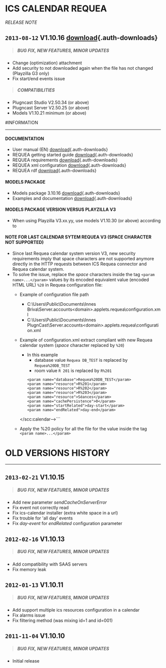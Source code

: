 # ICS CALENDAR REQUEA
*RELEASE NOTE*

## `2013-08-12` V1.10.16 [download](applets/pcs-wa-requea-V1.10.17/ics-calendar-V1.10.16/ics-calendar-V1.10.16.saz){.auth-downloads}   
>##### **BUG FIX, NEW FEATURES, MINOR UPDATES**
- Change (optimization) attachment
- Add security to not downloaded again when the file has not changed (Playzilla G3 only)
- Fix start/end events issue 
>##### **COMPATIBILITIES** 
- Plugncast Studio V2.50.34 (or above)
- Plugncast Server V2.50.25 (or above)
- Models V1.10.21 minimum (or above)

#INFORMATION
***********************************************************************

#### **DOCUMENTATION**  
- User manual (EN) [download](applets/pcs-wa-requea-V1.10.17/ics-calendar-V1.10.16/ics-calendar-user-manual-002A_en.pdf){.auth-downloads} 	
- REQUEA getting started guide [download](applets/pcs-wa-requea-V1.10.17/PCS.WA.REQUEA-getting-started-guide.txt){.auth-downloads}
- REQUEA requirements [download](applets/pcs-wa-requea-V1.10.17/requea-configuration/REQUEA-ics-calendars-specifications.pdf){.auth-downloads} 	
- REQUEA xml configuration [download](applets/pcs-wa-requea-V1.10.17/requea-configuration/configuration-files-examples/configuration.xml){.auth-downloads}
- REQUEA rdf [download](applets/pcs-wa-requea-V1.10.17/requea-configuration/configuration-files-examples/rooms.rdf){.auth-downloads} 
#### **MODELS PACKAGE**
- Models package 3.10.16 [download](applets/pcs-wa-requea-V1.10.17/models-V3.10.16/models-V3.10.16.zip){.auth-downloads}
- Examples and documentation [download](applets/pcs-wa-requea-V1.10.17/models-V3.10.16/examples-and-documentation.zip){.auth-downloads}  
#### **MODELS PACKAGE VERSION VERSUS PLAYZILLA V3**
- When using Playzilla V3.xx.yy, use models V1.10.30 (or above) according to 

#### **NOTE FOR LAST CALENDAR SYTEM REQUEA V3 (SPACE CHARACTER NOT SUPPORTED)**
- Since last Requea calendar system version V3, new security requirements imply that space characters are not supported anymore directly in the HTTP requests between ICS Requea connector and Requea calendar system. 
- To solve the issue, replace the *space* characters inside the tag ```<param name>...</param>``` values by its encoded equivalent value (encoded HTML URL) ```%20``` in Requea configuration file:
	- Example of configuration file path      
		- C:\Users\Public\Documents\Innes Briva\Server\.accounts\<domain>\.applets\.requea\configuration.xml
		- C:\Users\Public\Documents\Innes PlugnCast\Server\.accounts\<domain>\.applets\.requea\configuration.xml 
	- Example of configuration.xml extract compliant with new Requea calendar system (*space* character replaced by ```%20```)
		- In this example
			- database value ```Requea DB_TEST``` is replaced by ```Requea%20DB_TEST```
			- room value ```R 201``` is replaced by ```R%201```     
			```<!--scc:calendar id="all_rooms" server="url(#serverId)">
			<param name="database">Requea%20DB_TEST</param>
			<param name="resource">R%201</param>
			<param name="resource">R%202</param>
			<param name="resource">R%203</param>
			<param name="resource">Séances</param>
			<param name="cachePersistence">0</param>
			<param name="startRelated">day-start</param>
			<param name="endRelated">day-end</param>
		</scc:calendar-->```
      
 	- Apply the %20 policy for all the file for the value inside the tag ```<param name>...</param>```

# OLD VERSIONS HISTORY
*********************************************************************************************************

## `2013-02-21` V1.10.15
>##### **BUG FIX, NEW FEATURES, MINOR UPDATES**
- Add new parameter *sendCacheOnServerError* 
- Fix event not correctly read
- Fix ics-calendar installer (extra white space in a url)
- Fix trouble for 'all day' events
- Fix *day-event* for *endRelated* configuration parameter

## `2012-02-16` V1.10.13
>##### **BUG FIX, NEW FEATURES, MINOR UPDATES**
- Add compatibility with SAAS servers
- Fix memory leak 

## `2012-01-13` V1.10.11
>##### **BUG FIX, NEW FEATURES, MINOR UPDATES**
- Add support multiple ics resources configuration in a calendar
- Fix alarms issue 
- Fix filtering method (was mixing id=1 and id=001)

## `2011-11-04` V1.10.10
>##### **BUG FIX, NEW FEATURES, MINOR UPDATES**
- Initial release
